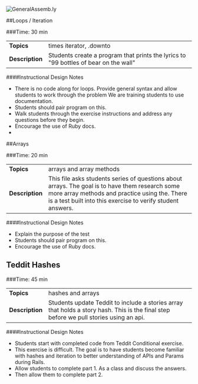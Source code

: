 ![GeneralAssemb.ly](http://studio.generalassemb.ly/GA_Slide_Assets/Exercise_icon_md.png)


##Loops / Iteration

###Time: 30 min

| | |
| ------------- |:-------------|
| __Topics__ | times iterator, .downto | 
| __Description__| Students create a program that prints the lyrics to "99 bottles of bear on the wall"|    
 


####Instructional Design Notes

-	There is no code along for loops. Provide general syntax and allow students to work through the problem We are training students to use documentation.
-	Students should pair program on this.
-	Walk students through the exercise instructions and address any questions before they begin.
-	Encourage the use of Ruby docs.
-	

##Arrays

###Time: 20 min

| | |
| ------------- |:-------------|
| __Topics__ | arrays and array methods | 
| __Description__| This file asks students series of questions about arrays. The goal is to have them research some more array methods and practice using the. There is a test built into this exercise to verify student answers.   |    
 

####Instructional Design Notes
-	Explain the purpose of the test
-	Students should pair program on this.
-	Encourage the use of Ruby docs.


## Teddit Hashes

###Time: 45 min

| | |
| ------------- |:-------------|
| __Topics__ | hashes and arrays | 
| __Description__| Students update Teddit to include a stories array that holds a story hash. This is the final step before we pull stories using an api. |    
 

####Instructional Design Notes
-	Students start with completed code from Teddit Conditional exercise.
-	This exercise is difficult. The goal is to have students become familiar with hashes and iteration to better understanding of APIs and Params during Rails.
-	Allow students to complete part 1. As a class and discuss the answers.
-	Then allow them to complete part 2. 




